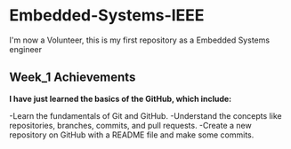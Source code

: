 # Embedded-Systems-IEEE
I'm now a Volunteer, this is my first repository as a Embedded Systems engineer

## Week_1 Achievements
**I have just learned the basics of the GitHub, which include:**

-Learn the fundamentals of Git and GitHub.
-Understand the concepts like repositories, branches, commits, and pull requests.
-Create a new repository on GitHub with a README file and make some commits.
